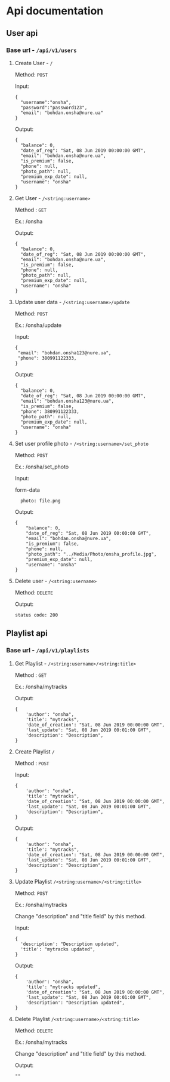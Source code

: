 # Api documentation

## User api
### Base url - `/api/v1/users`

1. Create User - `/` 

    Method: `POST`

    Input:
    
    ```
    {
	  "username":"onsha",
	  "password":"password123",
	  "email": "bohdan.onsha@nure.ua"
    }
    ```
    
    Output:
    ```
    {
      "balance": 0,
      "date_of_reg": "Sat, 08 Jun 2019 00:00:00 GMT",
      "email": "bohdan.onsha@nure.ua",
      "is_premium": false,
      "phone": null,
      "photo_path": null,
      "premium_exp_date": null,
      "username": "onsha"
    }
    ```
2. Get User - `/<string:username>`

    Method : `GET`
    
    Ex.: /onsha
    
    Output:
    ```
    {
      "balance": 0,
      "date_of_reg": "Sat, 08 Jun 2019 00:00:00 GMT",
      "email": "bohdan.onsha@nure.ua",
      "is_premium": false,
      "phone": null,
      "photo_path": null,
      "premium_exp_date": null,
      "username": "onsha"
    }
    ```
3.  Update user data - `/<string:username>/update`
    
    Method: `POST`
    
    Ex.: /onsha/update
    
    Input:
     ```
    {
      "email": "bohdan.onsha123@nure.ua",
      "phone": 380991122333,
    }
    ```
    
    Output:
    
    ```
    {
      "balance": 0,
      "date_of_reg": "Sat, 08 Jun 2019 00:00:00 GMT",
      "email": "bohdan.onsha123@nure.ua",
      "is_premium": false,
      "phone": 380991122333,
      "photo_path": null,
      "premium_exp_date": null,
      "username": "onsha"
    }
    
    ```
    
    
4. Set user profile photo - `/<string:username>/set_photo`

    Method: `POST`
    
    Ex.: /onsha/set_photo
    
    Input: 
    
    form-data
    
    ```
      photo: file.png
    ```
    
     
    Output:
    
    ```
    {
        "balance": 0,
        "date_of_reg": "Sat, 08 Jun 2019 00:00:00 GMT",
        "email": "bohdan.onsha@nure.ua",
        "is_premium": false,
        "phone": null,
        "photo_path": "../Media/Photo/onsha_profile.jpg",
        "premium_exp_date": null,
        "username": "onsha"
    }
    
    ```

5. Delete user - `/<string:username>`

   Method: `DELETE`
    
   Output:
   ```
   status code: 200
   ```

## Playlist api
### Base url - `/api/v1/playlists`

1. Get Playlist - `/<string:username>/<string:title>`
    
    Method : `GET`
    
    Ex.: /onsha/mytracks
    
    Output:
    ```
    {
        'author': "onsha",
        'title': "mytracks",
        'date_of_creation': "Sat, 08 Jun 2019 00:00:00 GMT",
        'last_update': "Sat, 08 Jun 2019 00:01:00 GMT",
        'description': "Description",
    }
    ```

2. Create Playlist `/`
    
    Method : `POST`

    Input:
    ```
    {
        'author': "onsha",
        'title': "mytracks",
        'date_of_creation': "Sat, 08 Jun 2019 00:00:00 GMT",
        'last_update': "Sat, 08 Jun 2019 00:01:00 GMT",
        'description': "Description",
    }
    ```
    Output:
    ```
    {
        'author': "onsha",
        'title': "mytracks",
        'date_of_creation': "Sat, 08 Jun 2019 00:00:00 GMT",
        'last_update': "Sat, 08 Jun 2019 00:01:00 GMT",
        'description': "Description",
    }
    ```


3. Update Playlist `/<string:username>/<string:title>`
   
   Method: `POST`
   
   Ex.: /onsha/mytracks
  
   Change "description" and "title field" by this method.
 
   Input: 
   ```
   {
     'description': "Description updated",
     'title': "mytracks updated",
   }
   ```
 
   Output:
     ```
     {
         'author': "onsha",
         'title': "mytracks updated",
         'date_of_creation': "Sat, 08 Jun 2019 00:00:00 GMT",
         'last_update': "Sat, 08 Jun 2019 00:01:00 GMT",
         'description': "Description updated",
     }
     ```

4. Delete Playlist `/<string:username>/<string:title>`
   
   Method: `DELETE`
   
   Ex.: /onsha/mytracks
  
   Change "description" and "title field" by this method.
 
   Output:
     ```
     ""
     ```